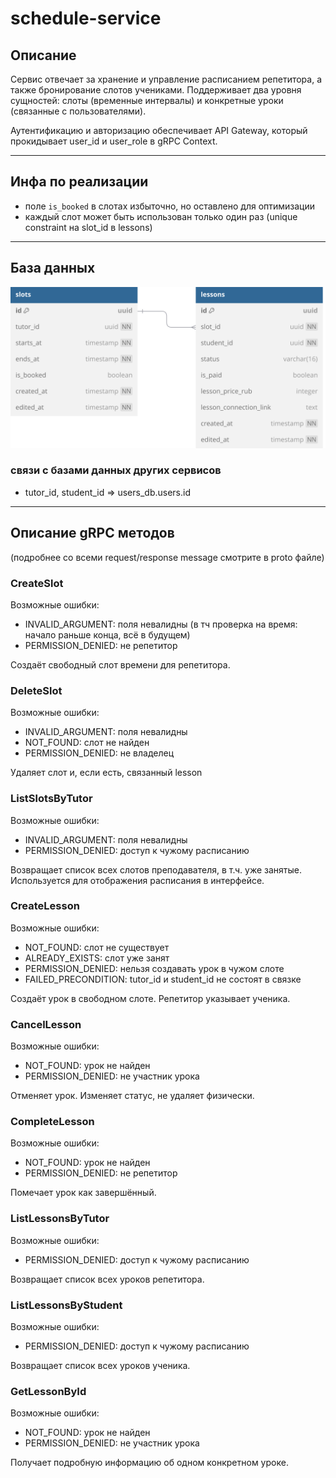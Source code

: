 # schedule-service

## Описание

Сервис отвечает за хранение и управление расписанием репетитора, а также бронирование слотов учениками. Поддерживает два уровня сущностей: слоты (временные интервалы) и конкретные уроки (связанные с пользователями).

Аутентификацию и авторизацию обеспечивает API Gateway, который прокидывает user_id и user_role в gRPC Context.

---

## Инфа по реализации

- поле `is_booked` в слотах избыточно, но оставлено для оптимизации
- каждый слот может быть использован только один раз (unique constraint на slot_id в lessons)

---

## База данных

![image](db.svg)

### связи с базами данных других сервисов

- tutor_id, student_id => users_db.users.id

---

## Описание gRPC методов

(подробнее со всеми request/response message смотрите в proto файле)

### CreateSlot
Возможные ошибки:
- INVALID_ARGUMENT: поля невалидны (в тч проверка на время: начало раньше конца, всё в будущем)
- PERMISSION_DENIED: не репетитор

Создаёт свободный слот времени для репетитора.

### DeleteSlot
Возможные ошибки:
- INVALID_ARGUMENT: поля невалидны
- NOT_FOUND: слот не найден
- PERMISSION_DENIED: не владелец

Удаляет слот и, если есть, связанный lesson

### ListSlotsByTutor
Возможные ошибки:
- INVALID_ARGUMENT: поля невалидны
- PERMISSION_DENIED: доступ к чужому расписанию

Возвращает список всех слотов преподавателя, в т.ч. уже занятые. Используется для отображения расписания в интерфейсе.

### CreateLesson
Возможные ошибки:
- NOT_FOUND: слот не существует
- ALREADY_EXISTS: слот уже занят
- PERMISSION_DENIED: нельзя создавать урок в чужом слоте
- FAILED_PRECONDITION: tutor_id и student_id не состоят в связке

Создаёт урок в свободном слоте. Репетитор указывает ученика.

### CancelLesson
Возможные ошибки:
- NOT_FOUND: урок не найден
- PERMISSION_DENIED: не участник урока

Отменяет урок. Изменяет статус, не удаляет физически.

### CompleteLesson
Возможные ошибки:
- NOT_FOUND: урок не найден
- PERMISSION_DENIED: не репетитор

Помечает урок как завершённый.

### ListLessonsByTutor
Возможные ошибки:
- PERMISSION_DENIED: доступ к чужому расписанию

Возвращает список всех уроков репетитора.

### ListLessonsByStudent
Возможные ошибки:
- PERMISSION_DENIED: доступ к чужому расписанию

Возвращает список всех уроков ученика.

### GetLessonById
Возможные ошибки:
- NOT_FOUND: урок не найден
- PERMISSION_DENIED: не участник урока

Получает подробную информацию об одном конкретном уроке.

